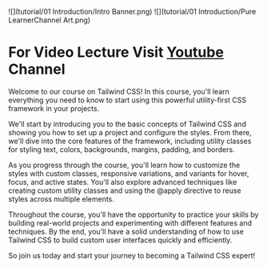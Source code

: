 ![](tutorial/01 Introduction/Intro Banner.png)
![](tutorial/01 Introduction/Pure LearnerChannel Art.png)
# For Video Lecture Visit [Youtube](https://www.youtube.com/@purelearner/) Channel

Welcome to our course on Tailwind CSS! In this course, you'll learn everything you need to know to start using this powerful utility-first CSS framework in your projects.

We'll start by introducing you to the basic concepts of Tailwind CSS and showing you how to set up a project and configure the styles. From there, we'll dive into the core features of the framework, including utility classes for styling text, colors, backgrounds, margins, padding, and borders.

As you progress through the course, you'll learn how to customize the styles with custom classes, responsive variations, and variants for hover, focus, and active states. You'll also explore advanced techniques like creating custom utility classes and using the @apply directive to reuse styles across multiple elements.

Throughout the course, you'll have the opportunity to practice your skills by building real-world projects and experimenting with different features and techniques. By the end, you'll have a solid understanding of how to use Tailwind CSS to build custom user interfaces quickly and efficiently.

So join us today and start your journey to becoming a Tailwind CSS expert!